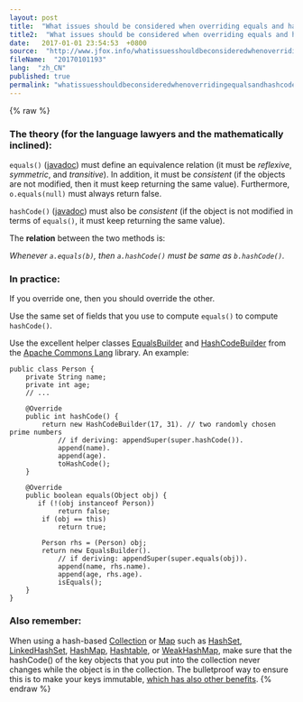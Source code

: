 ```yaml
---
layout: post
title:  "What issues should be considered when overriding equals and hashCode in Java?"
title2:  "What issues should be considered when overriding equals and hashCode in Java"
date:   2017-01-01 23:54:53  +0800
source:  "http://www.jfox.info/whatissuesshouldbeconsideredwhenoverridingequalsandhashcodeinjava.html"
fileName:  "20170101193"
lang:  "zh_CN"
published: true
permalink: "whatissuesshouldbeconsideredwhenoverridingequalsandhashcodeinjava.html"
---
```

{% raw %}
### The theory (for the language lawyers and the mathematically inclined):

`equals()` ([javadoc](http://www.jfox.info/go.php?url=http://docs.oracle.com/javase/7/docs/api/java/lang/Object.html#equals(java.lang.Object))) must define an equivalence relation (it must be *reflexive*, *symmetric*, and *transitive*). In addition, it must be *consistent* (if the objects are not modified, then it must keep returning the same value). Furthermore, `o.equals(null)` must always return false.

`hashCode()` ([javadoc](http://www.jfox.info/go.php?url=http://docs.oracle.com/javase/7/docs/api/java/lang/Object.html#hashCode())) must also be *consistent* (if the object is not modified in terms of `equals()`, it must keep returning the same value).

The **relation** between the two methods is:

*Whenever `a.equals(b)`, then `a.hashCode()` must be same as `b.hashCode()`.*

### In practice:

If you override one, then you should override the other.

Use the same set of fields that you use to compute `equals()` to compute `hashCode()`.

Use the excellent helper classes [EqualsBuilder](http://www.jfox.info/go.php?url=http://commons.apache.org/proper/commons-lang/apidocs/org/apache/commons/lang3/builder/EqualsBuilder.html) and [HashCodeBuilder](http://www.jfox.info/go.php?url=http://commons.apache.org/proper/commons-lang/apidocs/org/apache/commons/lang3/builder/HashCodeBuilder.html) from the [Apache Commons Lang](http://www.jfox.info/go.php?url=http://commons.apache.org/lang/) library. An example:

    public class Person {
        private String name;
        private int age;
        // ...
    
        @Override
        public int hashCode() {
            return new HashCodeBuilder(17, 31). // two randomly chosen prime numbers
                // if deriving: appendSuper(super.hashCode()).
                append(name).
                append(age).
                toHashCode();
        }
    
        @Override
        public boolean equals(Object obj) {
           if (!(obj instanceof Person))
                return false;
            if (obj == this)
                return true;
    
            Person rhs = (Person) obj;
            return new EqualsBuilder().
                // if deriving: appendSuper(super.equals(obj)).
                append(name, rhs.name).
                append(age, rhs.age).
                isEquals();
        }
    }
    

### Also remember:

When using a hash-based [Collection](http://www.jfox.info/go.php?url=http://download.oracle.com/javase/1.4.2/docs/api/java/util/Collection.html) or [Map](http://www.jfox.info/go.php?url=http://download.oracle.com/javase/1.4.2/docs/api/java/util/Map.html) such as [HashSet](http://www.jfox.info/go.php?url=http://download.oracle.com/javase/1.4.2/docs/api/java/util/HashSet.html), [LinkedHashSet](http://www.jfox.info/go.php?url=http://download.oracle.com/javase/1.4.2/docs/api/java/util/LinkedHashSet.html), [HashMap](http://www.jfox.info/go.php?url=http://download.oracle.com/javase/1.4.2/docs/api/java/util/HashMap.html), [Hashtable](http://www.jfox.info/go.php?url=http://download.oracle.com/javase/1.4.2/docs/api/java/util/Hashtable.html), or [WeakHashMap](http://www.jfox.info/go.php?url=http://download.oracle.com/javase/1.4.2/docs/api/java/util/WeakHashMap.html), make sure that the hashCode() of the key objects that you put into the collection never changes while the object is in the collection. The bulletproof way to ensure this is to make your keys immutable, [which has also other benefits](http://www.jfox.info/go.php?url=http://www.javapractices.com/topic/TopicAction.do?Id=29).
{% endraw %}